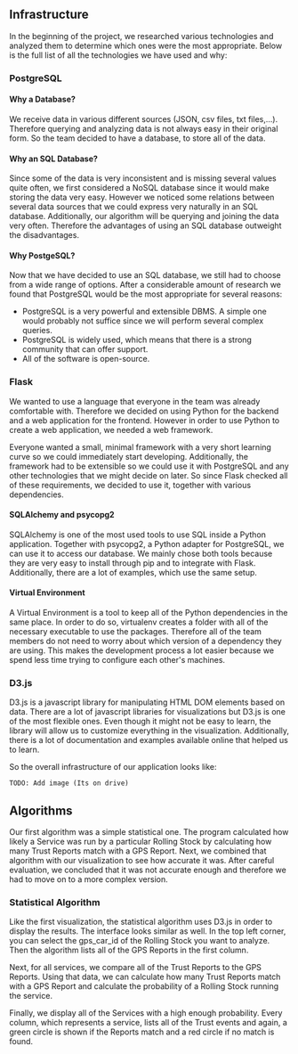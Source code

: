 ## Infrastructure

In the beginning of the project, we researched various technologies and analyzed them to determine which ones were the most appropriate. Below is the full list of all the technologies we have used and why:

### PostgreSQL

#### Why a Database?

We receive data in various different sources (JSON, csv files, txt files,...). Therefore querying and analyzing data is not always easy in their original form. So the team decided to have a database, to store all of the data.

#### Why an SQL Database?

Since some of the data is very inconsistent and is missing several values quite often, we first considered a NoSQL database since it would make storing the data very easy. However we noticed some relations between several data sources that we could express very naturally in an SQL database. Additionally, our algorithm will be querying and joining the data very often. Therefore the advantages of using an SQL database outweight the disadvantages.

#### Why PostgeSQL?

Now that we have decided to use an SQL database, we still had to choose from a wide range of options. After a considerable amount of research we found that PostgreSQL would be the most appropriate for several reasons:
+ PostgreSQL is a very powerful and extensible DBMS. A simple one would probably not suffice since we will perform several complex queries.
+ PostgreSQL is widely used, which means that there is a strong community that can offer support.
+ All of the software is open-source.

### Flask

We wanted to use a language that everyone in the team was already comfortable with. Therefore we decided on using Python for the backend and a web application for the frontend. However in order to use Python to create a web application, we needed a web framework.

Everyone wanted a small, minimal framework with a very short learning curve so we could immediately start developing. Additionally, the framework had to be extensible so we could use it with PostgreSQL and any other technologies that we might decide on later. So since Flask checked all of these requirements, we decided to use it, together with various dependencies.

#### SQLAlchemy and psycopg2

SQLAlchemy is one of the most used tools to use SQL inside a Python application. Together with psycopg2, a Python adapter for PostgreSQL, we can use it to access our database. We mainly chose both tools because they are very easy to install through pip and to integrate with Flask. Additionally, there are a lot of examples, which use the same setup.

#### Virtual Environment

A Virtual Environment is a tool to keep all of the Python dependencies in the same place. In order to do so, virtualenv creates a folder with all of the necessary executable to use the packages. Therefore all of the team members do not need to worry about which version of a dependency they are using. This makes the development process a lot easier because we spend less time trying to configure each other's machines.

### D3.js

D3.js is a javascript library for manipulating HTML DOM elements based on data. There are a lot of javascript libraries for visualizations but D3.js is one of the most flexible ones. Even though it might not be easy to learn, the library will allow us to customize everything in the visualization. Additionally, there is a lot of documentation and examples available online that helped us to learn.

So the overall infrastructure of our application looks like:

    TODO: Add image (Its on drive)

## Algorithms

Our first algorithm was a simple statistical one. The program calculated how likely a Service was run by a particular Rolling Stock by calculating how many Trust Reports match with a GPS Report. Next, we combined that algorithm with our visualization to see how accurate it was. After careful evaluation, we concluded that it was not accurate enough and therefore we had to move on to a more complex version.

### Statistical Algorithm
Like the first visualization, the statistical algorithm uses D3.js in order to display the results. The interface looks similar as well. In the top left corner, you can select the gps_car_id of the Rolling Stock you want to analyze. Then the algorithm lists all of the GPS Reports in the first column.

Next, for all services, we compare all of the Trust Reports to the GPS Reports. Using that data, we can calculate how many Trust Reports match with a GPS Report and calculate the probability of a Rolling Stock running the service.

Finally, we display all of the Services with a high enough probability. Every column, which represents a service, lists all of the Trust events and again, a green circle is shown if the Reports match and a red circle if no match is found.